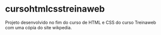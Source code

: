 # cursohtmlcsstreinaweb
Projeto desenvolvido no fim do curso de HTML e CSS do curso Treinaweb com uma cópia do site wikpedia.
